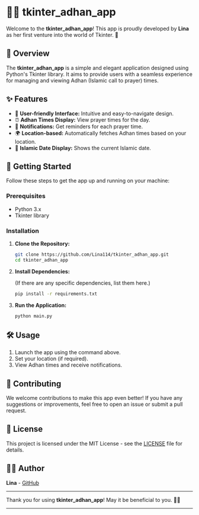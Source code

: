 

# 🌙📱 tkinter_adhan_app

Welcome to the **tkinter_adhan_app**! This app is proudly developed by **Lina** as her first venture into the world of Tkinter. 🎉

## 📜 Overview

The **tkinter_adhan_app** is a simple and elegant application designed using Python's Tkinter library. It aims to provide users with a seamless experience for managing and viewing Adhan (Islamic call to prayer) times. 

## ✨ Features

- 🌟 **User-friendly Interface:** Intuitive and easy-to-navigate design.
- ⏰ **Adhan Times Display:** View prayer times for the day.
- 🔔 **Notifications:** Get reminders for each prayer time.
- 🌍 **Location-based:** Automatically fetches Adhan times based on your location.
- 🕋 **Islamic Date Display:** Shows the current Islamic date.

## 🚀 Getting Started

Follow these steps to get the app up and running on your machine:

### Prerequisites

- Python 3.x
- Tkinter library

### Installation

1. **Clone the Repository:**

   ```bash
   git clone https://github.com/Lina114/tkinter_adhan_app.git
   cd tkinter_adhan_app
   ```

2. **Install Dependencies:**

   (If there are any specific dependencies, list them here.)

   ```bash
   pip install -r requirements.txt
   ```

3. **Run the Application:**

   ```bash
   python main.py
   ```

## 🛠️ Usage

1. Launch the app using the command above.
2. Set your location (if required).
3. View Adhan times and receive notifications.

## 🌟 Contributing

We welcome contributions to make this app even better! If you have any suggestions or improvements, feel free to open an issue or submit a pull request.

## 📄 License

This project is licensed under the MIT License - see the [LICENSE](LICENSE) file for details.

## 👩‍💻 Author

**Lina** - [GitHub](https://github.com/Lina114)

---

Thank you for using **tkinter_adhan_app**! May it be beneficial to you. 🌟✨

---

